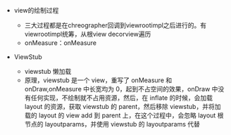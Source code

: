 - view的绘制过程
  - 三大过程都是在chreographer回调到viewrootimpl之后进行的。有viewrootimpl统筹，从根view decorview遍历
  - onMeasure：onMeasure

- ViewStub
  - viewstub 懒加载
  - 原理，viewstub 是一个 view，重写了 onMeasure 和 onDraw,onMeasure 中长宽均为 0，起到不占空间的效果，onDraw 中没有任何实现，不绘制就不占用资源，然后，在 inflate 的时候，会加载 layout 的资源，获取 viewstub 的 parent，然后移除 viewstub，并将加载的 layout 的 view add 到 parent 上，在这个过程中，会忽略 layout 根节点的 layoutparams，并使用 viewstub 的 layoutparams 代替